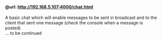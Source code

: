 #### @url:  http://192.168.5.107:4000/chat.html  

A basic chat which will enable messages to be sent in broadcast and to the client that sent one message (check the console when a message is posted)  
... to be continued  